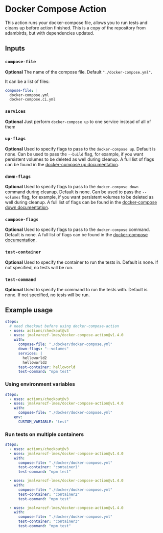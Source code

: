# Docker Compose Action

This action runs your docker-compose file, allows you to run tests and cleans up before action finished. This is a copy of the repository from adambirds, but with dependencies updated.

## Inputs

### `compose-file`

**Optional** The name of the compose file. Default `"./docker-compose.yml"`.

It can be a list of files:

```yml
compose-file: |
  docker-compose.yml
  docker-compose.ci.yml
```

### `services`

**Optional** Just perform `docker-compose up` to one service instead of all of them

### `up-flags`

**Optional** Used to specify flags to pass to the `docker-compose up`. Default is none. Can be used to pass the `--build` flag, for example, if you want persistent volumes to be deleted as well during cleanup. A full list of flags can be found in the [docker-compose up documentation](https://docs.docker.com/compose/reference/up/).

### `down-flags`

**Optional** Used to specify flags to pass to the `docker-compose down` command during cleanup. Default is none. Can be used to pass the `--volumes` flag, for example, if you want persistent volumes to be deleted as well during cleanup. A full list of flags can be found in the [docker-compose down documentation](https://docs.docker.com/compose/reference/down/).

### `compose-flags`

**Optional** Used to specify flags to pass to the `docker-compose` command. Default is none. A full list of flags can be found in the [docker-compose documentation](https://docs.docker.com/compose/reference/#command-options-overview-and-help).

### `test-container`

**Optional** Used to specify the container to run the tests in. Default is none. If not specified, no tests will be run.

### `test-command`

**Optional** Used to specify the command to run the tests with. Default is none. If not specified, no tests will be run.

## Example usage

```yaml
steps:
  # need checkout before using docker-compose-action
  - uses: actions/checkout@v3
  - uses: jmalvarezf-lmes/docker-compose-action@v1.4.0
    with:
      compose-file: "./docker/docker-compose.yml"
      down-flags: "--volumes"
      services: |
        helloworld2
        helloworld3
      test-container: helloworld
      test-command: "npm test"
```

### Using environment variables

```yaml
steps:
  - uses: actions/checkout@v3
  - uses: jmalvarezf-lmes/docker-compose-action@v1.4.0
    with:
      compose-file: "./docker/docker-compose.yml"
    env:
      CUSTOM_VARIABLE: "test"
```

### Run tests on multiple containers

```yaml
steps:
  - uses: actions/checkout@v3
  - uses: jmalvarezf-lmes/docker-compose-action@v1.4.0
    with:
      compose-file: "./docker/docker-compose.yml"
      test-container: "container1"
      test-command: "npm test"

  - uses: jmalvarezf-lmes/docker-compose-action@v1.4.0
    with:
      compose-file: "./docker/docker-compose.yml"
      test-container: "container2"
      test-command: "npm test"

  - uses: jmalvarezf-lmes/docker-compose-action@v1.4.0
    with:
      compose-file: "./docker/docker-compose.yml"
      test-container: "container3"
      test-command: "npm test"
```
